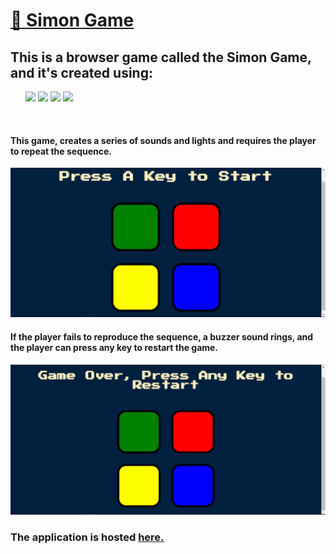 <h1> <a href="https://navsheelbiral.github.io/Simon-game/"> 🔴 Simon Game </a> </h1>
<h2> This is a browser game called the Simon Game, and it's created using: </h2>
<ul>
  <img src="https://img.shields.io/badge/HTML5-E34F26?style=for-the-badge&logo=html5&logoColor=white" />
  <img src="https://img.shields.io/badge/CSS3-1572B6?style=for-the-badge&logo=css3&logoColor=white" />
  <img src="https://img.shields.io/badge/JavaScript-323330?style=for-the-badge&logo=javascript&logoColor=F7DF1E" />
  <img src="https://img.shields.io/badge/jQuery-0769AD?style=for-the-badge&logo=jquery&logoColor=white" />
</ul>
<br />
<h4> This game, creates a series of sounds and lights and requires the player to repeat the sequence.</h4>
<img src="https://github.com/navsheelbiral/Simon-game/blob/master/r-img/1.png" />
<h4> If the player fails to reproduce the sequence, a buzzer sound rings, and the player can press any key to restart the game. </h4>
<img src="https://github.com/navsheelbiral/Simon-game/blob/master/r-img/2.png" />
<h3> The application is hosted <a href="https://navsheelbiral.github.io/Simon-game/"> here. </a>  </h3>

